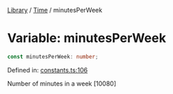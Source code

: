 <!-- markdownlint-disable -->
<!-- cspell: disable -->
[Library](../index.md) / [Time](./index.md) / minutesPerWeek

# Variable: minutesPerWeek

```ts
const minutesPerWeek: number;
```

Defined in: [constants.ts:106](https://github.com/technobuddha/library/blob/main/src/constants.ts#L106)

Number of minutes in a week [10080]

